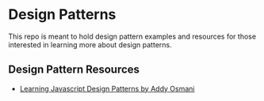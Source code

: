 # Design Patterns

This repo is meant to hold design pattern examples and resources for those interested in learning more about design patterns. 

## Design Pattern Resources

* [Learning Javascript Design Patterns by Addy Osmani](https://addyosmani.com/resources/essentialjsdesignpatterns/book/)